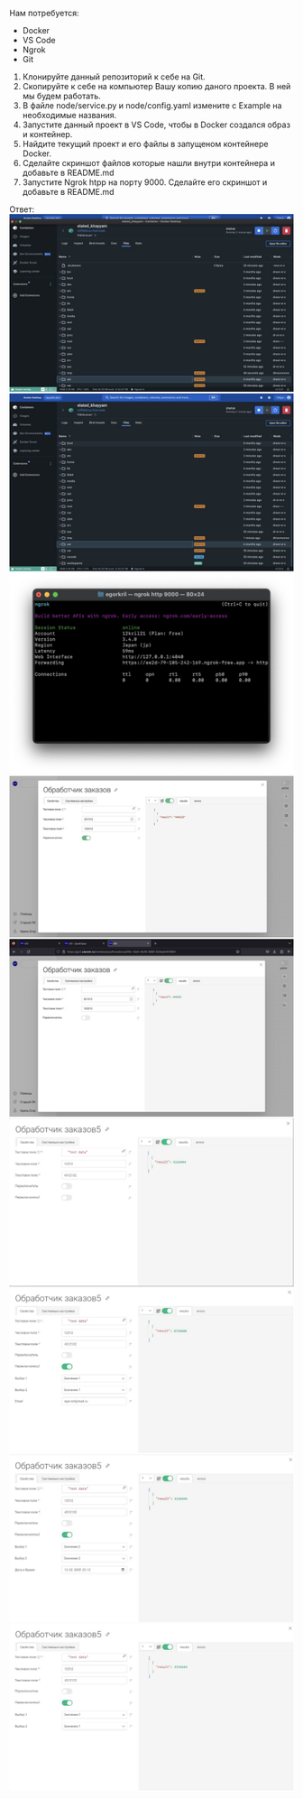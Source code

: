 Нам потребуется:
 - Docker
 - VS Code
 - Ngrok
 - Git

1. Клонируйте данный репозиторий к себе на Git.
2. Скопируйте к себе на компьютер Вашу копию даного проекта. В ней мы будем работать.
3. В файле node/service.py и node/config.yaml измените с Example на необходимые названия.
4. Запустите данный проект в VS Code, чтобы в Docker создался образ и контейнер.
5. Найдите текущий проект и его файлы в запущеном контейнере Docker.
6. Сделайте скриншот файлов которые нашли внутри контейнера и добавьте в README.md
7. Запустите Ngrok htpp на порту 9000. Сделайте его скриншот и добавьте в README.md

Ответ:
<img src='images/1.jpg' alt='Docker Dekstop N1'>
<img src='images/2.jpg' alt='Docker Dekstop N2'>
<img src='images/3.jpg' alt='Ngrok'>
<img src='images/4.jpg' alt='Задание 2'>
<img src='images/5.jpg' alt='Задание 2'>
<img src='images/6.jpg' alt='Задание 3'>
<img src='images/7.jpg' alt='Задание 3'>
<img src='images/8.jpg' alt='Задание 3'>
<img src='images/9.jpg' alt='Задание 3'>


